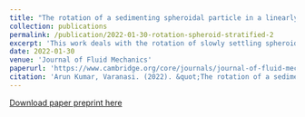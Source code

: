 ```yaml
---
title: "The rotation of a sedimenting spheroidal particle in a linearly stratified fluid"
collection: publications
permalink: /publication/2022-01-30-rotation-spheroid-stratified-2
excerpt: 'This work deals with the rotation of slowly settling spheroid in a density stratified fluid. This work explained the behavior of sedimenting anisotropic particles in stratified medium observed in recent experiments'
date: 2022-01-30
venue: 'Journal of Fluid Mechanics'
paperurl: 'https://www.cambridge.org/core/journals/journal-of-fluid-mechanics/article/rotation-of-a-sedimenting-spheroidal-particle-in-a-linearly-stratified-fluid/653B1333EBE66C494A8D7CAF7C25E680'
citation: 'Arun Kumar, Varanasi. (2022). &quot;The rotation of a sedimenting spheroidal particle in a linearly stratified fluid &quot; <i>Journal of Fluid Mechanics </i>. 1(2).'
---
```


[Download paper preprint here](https://arxiv.org/pdf/2102.08580)
